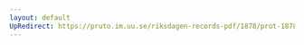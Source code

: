 ```yaml
---
layout: default
UpRedirect: https://pruto.im.uu.se/riksdagen-records-pdf/1878/prot-1878--ak--041/prot-1878--ak--041_005.pdf
---
```

